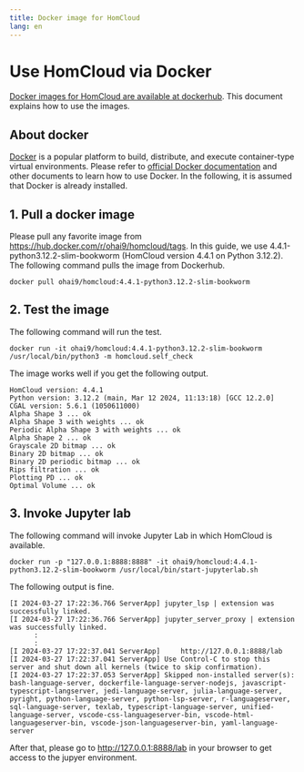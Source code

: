 ```yaml
---
title: Docker image for HomCloud
lang: en
---
```


# Use HomCloud via Docker 

[Docker images for HomCloud are available at dockerhub](https://hub.docker.com/r/ohai9/homcloud).
This document explains how to use the images.

## About docker

[Docker](https://www.docker.com/) is a popular platform to build, distribute, and execute container-type virtual environments.
Please refer to [official Docker documentation](https://docs.docker.com/) and other documents to learn how to use Docker.
In the following, it is assumed that Docker is already installed.


## 1. Pull a docker image

Please pull any favorite image from <https://hub.docker.com/r/ohai9/homcloud/tags>.
In this guide, we use 4.4.1-python3.12.2-slim-bookworm (HomCloud version 4.4.1 on Python 3.12.2).
The following command pulls the image from Dockerhub.

    docker pull ohai9/homcloud:4.4.1-python3.12.2-slim-bookworm
    

## 2. Test the image

The following command will run the test.

    docker run -it ohai9/homcloud:4.4.1-python3.12.2-slim-bookworm  /usr/local/bin/python3 -m homcloud.self_check

The image works well if you get the following output.

    HomCloud version: 4.4.1
    Python version: 3.12.2 (main, Mar 12 2024, 11:13:18) [GCC 12.2.0]
    CGAL version: 5.6.1 (1050611000)
    Alpha Shape 3 ... ok
    Alpha Shape 3 with weights ... ok
    Periodic Alpha Shape 3 with weights ... ok
    Alpha Shape 2 ... ok
    Grayscale 2D bitmap ... ok
    Binary 2D bitmap ... ok
    Binary 2D periodic bitmap ... ok
    Rips filtration ... ok
    Plotting PD ... ok
    Optimal Volume ... ok

## 3. Invoke Jupyter lab

The following command will invoke Jupyter Lab in which HomCloud is available.

    docker run -p "127.0.0.1:8888:8888" -it ohai9/homcloud:4.4.1-python3.12.2-slim-bookworm /usr/local/bin/start-jupyterlab.sh

The following output is fine.

    [I 2024-03-27 17:22:36.766 ServerApp] jupyter_lsp | extension was successfully linked.
    [I 2024-03-27 17:22:36.766 ServerApp] jupyter_server_proxy | extension was successfully linked.
          :
          :
    [I 2024-03-27 17:22:37.041 ServerApp]     http://127.0.0.1:8888/lab
    [I 2024-03-27 17:22:37.041 ServerApp] Use Control-C to stop this server and shut down all kernels (twice to skip confirmation).
    [I 2024-03-27 17:22:37.053 ServerApp] Skipped non-installed server(s): bash-language-server, dockerfile-language-server-nodejs, javascript-typescript-langserver, jedi-language-server, julia-language-server, pyright, python-language-server, python-lsp-server, r-languageserver, sql-language-server, texlab, typescript-language-server, unified-language-server, vscode-css-languageserver-bin, vscode-html-languageserver-bin, vscode-json-languageserver-bin, yaml-language-server


After that, please go to <http://127.0.0.1:8888/lab> in your browser to get access to the jupyer environment.

